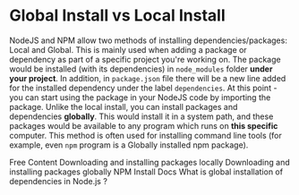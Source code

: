 # Global Install vs Local Install

NodeJS and NPM allow two methods of installing dependencies/packages: Local and Global. This is mainly used when adding a package or dependency as part of a specific project you're working on. The package would be installed (with its dependencies) in `node_modules` folder **under your project**. In addition, in `package.json` file there will be a new line added for the installed dependency under the label `dependencies`. At this point - you can start using the package in your NodeJS code by importing the package. Unlike the local install, you can install packages and dependencies **globally**. This would install it in a system path, and these packages would be available to any program which runs on **this specific** computer. This method is often used for installing command line tools (for example, even `npm` program is a Globally installed npm package).

<ResourceGroupTitle>Free Content</ResourceGroupTitle>
<BadgeLink colorScheme='blue' badgeText='Official Website' href='https://docs.npmjs.com/downloading-and-installing-packages-locally'>Downloading and installing packages locally</BadgeLink>
<BadgeLink colorScheme='blue' badgeText='Official Website' href='https://docs.npmjs.com/downloading-and-installing-packages-globally'>Downloading and installing packages globally</BadgeLink>
<BadgeLink colorScheme='yellow' badgeText='Read' href='https://docs.npmjs.com/cli/v8/commands/npm-install'>NPM Install Docs</BadgeLink>
<BadgeLink colorScheme='yellow' badgeText='Read' href='https://www.geeksforgeeks.org/what-is-global-installation-of-dependencies-in-node-js/'>What is global installation of dependencies in Node.js ?</BadgeLink>
